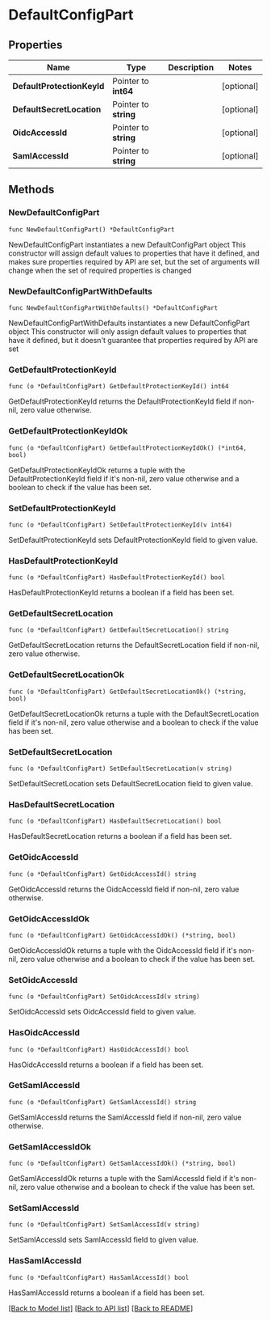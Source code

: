 # DefaultConfigPart

## Properties

Name | Type | Description | Notes
------------ | ------------- | ------------- | -------------
**DefaultProtectionKeyId** | Pointer to **int64** |  | [optional] 
**DefaultSecretLocation** | Pointer to **string** |  | [optional] 
**OidcAccessId** | Pointer to **string** |  | [optional] 
**SamlAccessId** | Pointer to **string** |  | [optional] 

## Methods

### NewDefaultConfigPart

`func NewDefaultConfigPart() *DefaultConfigPart`

NewDefaultConfigPart instantiates a new DefaultConfigPart object
This constructor will assign default values to properties that have it defined,
and makes sure properties required by API are set, but the set of arguments
will change when the set of required properties is changed

### NewDefaultConfigPartWithDefaults

`func NewDefaultConfigPartWithDefaults() *DefaultConfigPart`

NewDefaultConfigPartWithDefaults instantiates a new DefaultConfigPart object
This constructor will only assign default values to properties that have it defined,
but it doesn't guarantee that properties required by API are set

### GetDefaultProtectionKeyId

`func (o *DefaultConfigPart) GetDefaultProtectionKeyId() int64`

GetDefaultProtectionKeyId returns the DefaultProtectionKeyId field if non-nil, zero value otherwise.

### GetDefaultProtectionKeyIdOk

`func (o *DefaultConfigPart) GetDefaultProtectionKeyIdOk() (*int64, bool)`

GetDefaultProtectionKeyIdOk returns a tuple with the DefaultProtectionKeyId field if it's non-nil, zero value otherwise
and a boolean to check if the value has been set.

### SetDefaultProtectionKeyId

`func (o *DefaultConfigPart) SetDefaultProtectionKeyId(v int64)`

SetDefaultProtectionKeyId sets DefaultProtectionKeyId field to given value.

### HasDefaultProtectionKeyId

`func (o *DefaultConfigPart) HasDefaultProtectionKeyId() bool`

HasDefaultProtectionKeyId returns a boolean if a field has been set.

### GetDefaultSecretLocation

`func (o *DefaultConfigPart) GetDefaultSecretLocation() string`

GetDefaultSecretLocation returns the DefaultSecretLocation field if non-nil, zero value otherwise.

### GetDefaultSecretLocationOk

`func (o *DefaultConfigPart) GetDefaultSecretLocationOk() (*string, bool)`

GetDefaultSecretLocationOk returns a tuple with the DefaultSecretLocation field if it's non-nil, zero value otherwise
and a boolean to check if the value has been set.

### SetDefaultSecretLocation

`func (o *DefaultConfigPart) SetDefaultSecretLocation(v string)`

SetDefaultSecretLocation sets DefaultSecretLocation field to given value.

### HasDefaultSecretLocation

`func (o *DefaultConfigPart) HasDefaultSecretLocation() bool`

HasDefaultSecretLocation returns a boolean if a field has been set.

### GetOidcAccessId

`func (o *DefaultConfigPart) GetOidcAccessId() string`

GetOidcAccessId returns the OidcAccessId field if non-nil, zero value otherwise.

### GetOidcAccessIdOk

`func (o *DefaultConfigPart) GetOidcAccessIdOk() (*string, bool)`

GetOidcAccessIdOk returns a tuple with the OidcAccessId field if it's non-nil, zero value otherwise
and a boolean to check if the value has been set.

### SetOidcAccessId

`func (o *DefaultConfigPart) SetOidcAccessId(v string)`

SetOidcAccessId sets OidcAccessId field to given value.

### HasOidcAccessId

`func (o *DefaultConfigPart) HasOidcAccessId() bool`

HasOidcAccessId returns a boolean if a field has been set.

### GetSamlAccessId

`func (o *DefaultConfigPart) GetSamlAccessId() string`

GetSamlAccessId returns the SamlAccessId field if non-nil, zero value otherwise.

### GetSamlAccessIdOk

`func (o *DefaultConfigPart) GetSamlAccessIdOk() (*string, bool)`

GetSamlAccessIdOk returns a tuple with the SamlAccessId field if it's non-nil, zero value otherwise
and a boolean to check if the value has been set.

### SetSamlAccessId

`func (o *DefaultConfigPart) SetSamlAccessId(v string)`

SetSamlAccessId sets SamlAccessId field to given value.

### HasSamlAccessId

`func (o *DefaultConfigPart) HasSamlAccessId() bool`

HasSamlAccessId returns a boolean if a field has been set.


[[Back to Model list]](../README.md#documentation-for-models) [[Back to API list]](../README.md#documentation-for-api-endpoints) [[Back to README]](../README.md)


